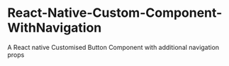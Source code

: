 # React-Native-Custom-Component-WithNavigation
A React native Customised Button Component with additional navigation props
